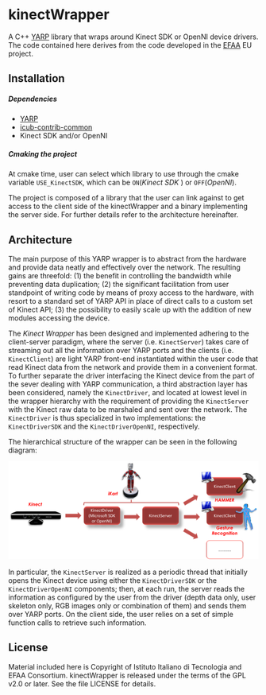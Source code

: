 kinectWrapper
=============

A C++ [YARP](https://github.com/robotology/yarp) library that wraps around Kinect SDK or OpenNI device drivers. The code contained here derives from the code developed in the [EFAA](http://efaa.upf.edu/) EU project.

## Installation

##### Dependencies
- [YARP](https://github.com/robotology/yarp)
- [icub-contrib-common](https://github.com/robotology/icub-contrib-common)
- Kinect SDK and/or OpenNI

##### Cmaking the project
At cmake time, user can select which library to use through the cmake variable `USE_KinectSDK`, which can be `ON`(_Kinect SDK_ ) or `OFF`(_OpenNI_).

The project is composed of a library that the user can link against to get access to the client side of the kinectWrapper and a binary implementing the server side. For further details refer to the architecture hereinafter.

## Architecture

The main purpose of this YARP wrapper is to abstract from the hardware and provide data neatly and effectively over the network. The resulting gains are threefold: (1) the benefit in controlling the bandwidth while preventing data duplication; (2) the significant facilitation from user standpoint of writing code by means of proxy access to the hardware, with resort to a standard set of YARP API in place of direct calls to a custom set of Kinect API; (3) the possibility to easily scale up with the addition of new modules accessing the device.

The _Kinect Wrapper_ has been designed and implemented adhering to the client-server paradigm, where the server (i.e. `KinectServer`) takes care of streaming out all the information over YARP ports and the clients (i.e. `KinectClient`) are light YARP front-end instantiated within the user code that read Kinect data from the network and provide them in a convenient format.
To further separate the driver interfacing the Kinect device from the part of the sever dealing with YARP communication, a third abstraction layer has been considered, namely the `KinectDriver`, and located at lowest level in the wrapper hierarchy with the requirement of providing the `KinectServer` with the Kinect raw data to be marshaled and sent over the network. The `KinectDriver` is thus specialized in two implementations: the `KinectDriverSDK` and the `KinectDriverOpenNI`, respectively.

The hierarchical structure of the wrapper can be seen in the following diagram:

![Diagram of Kinect-Wrapper architecture](misc/architecture.png)

In particular, the `KinectServer` is realized as a periodic thread that initially opens the Kinect device using either the `KinectDriverSDK` or the `KinectDriverOpenNI` components; then, at each run, the server reads the information as configured by the user from the driver (depth data only, user skeleton only, RGB images only or combination of them) and sends them over YARP ports. On the client side, the user relies on a set of simple function calls to retrieve such information.

## License

Material included here is Copyright of Istituto Italiano di Tecnologia and EFAA Consortium. kinectWrapper is released under the terms of the GPL v2.0 or later. See the file LICENSE for details.
